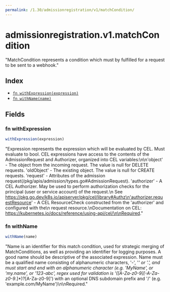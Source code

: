 ```yaml
---
permalink: /1.30/admissionregistration/v1/matchCondition/
---
```


# admissionregistration.v1.matchCondition

"MatchCondition represents a condition which must by fulfilled for a request to be sent to a webhook."

## Index

* [`fn withExpression(expression)`](#fn-withexpression)
* [`fn withName(name)`](#fn-withname)

## Fields

### fn withExpression

```ts
withExpression(expression)
```

"Expression represents the expression which will be evaluated by CEL. Must evaluate to bool. CEL expressions have access to the contents of the AdmissionRequest and Authorizer, organized into CEL variables:\n\n'object' - The object from the incoming request. The value is null for DELETE requests. 'oldObject' - The existing object. The value is null for CREATE requests. 'request' - Attributes of the admission request(/pkg/apis/admission/types.go#AdmissionRequest). 'authorizer' - A CEL Authorizer. May be used to perform authorization checks for the principal (user or service account) of the request.\n  See https://pkg.go.dev/k8s.io/apiserver/pkg/cel/library#Authz\n'authorizer.requestResource' - A CEL ResourceCheck constructed from the 'authorizer' and configured with the\n  request resource.\nDocumentation on CEL: https://kubernetes.io/docs/reference/using-api/cel/\n\nRequired."

### fn withName

```ts
withName(name)
```

"Name is an identifier for this match condition, used for strategic merging of MatchConditions, as well as providing an identifier for logging purposes. A good name should be descriptive of the associated expression. Name must be a qualified name consisting of alphanumeric characters, '-', '_' or '.', and must start and end with an alphanumeric character (e.g. 'MyName',  or 'my.name',  or '123-abc', regex used for validation is '([A-Za-z0-9][-A-Za-z0-9_.]*)?[A-Za-z0-9]') with an optional DNS subdomain prefix and '/' (e.g. 'example.com/MyName')\n\nRequired."